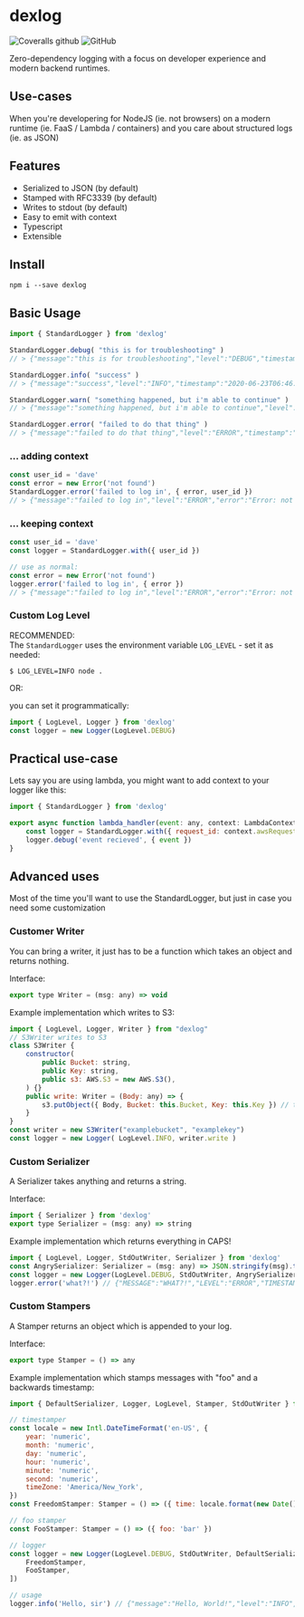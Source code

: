 # dexlog

![Coveralls github](https://img.shields.io/coveralls/github/pwmcintyre/dexlog)
![GitHub](https://img.shields.io/github/license/pwmcintyre/dexlog)

Zero-dependency logging with a focus on developer experience and modern backend runtimes.

## Use-cases

When you're developering for NodeJS (ie. not browsers) on a modern runtime (ie. FaaS / Lambda / containers) and you care about structured logs (ie. as JSON)

## Features

-   Serialized to JSON (by default)
-   Stamped with RFC3339 (by default)
-   Writes to stdout (by default)
-   Easy to emit with context
-   Typescript
-   Extensible

## Install

```shell
npm i --save dexlog
```

## Basic Usage

```js
import { StandardLogger } from 'dexlog'

StandardLogger.debug( "this is for troubleshooting" )
// > {"message":"this is for troubleshooting","level":"DEBUG","timestamp":"2020-06-23T06:46:11.799Z"}

StandardLogger.info( "success" )
// > {"message":"success","level":"INFO","timestamp":"2020-06-23T06:46:11.799Z"}

StandardLogger.warn( "something happened, but i'm able to continue" )
// > {"message":"something happened, but i'm able to continue","level":"WARN","timestamp":"2020-06-23T06:46:11.799Z"}

StandardLogger.error( "failed to do that thing" )
// > {"message":"failed to do that thing","level":"ERROR","timestamp":"2020-06-23T06:46:11.799Z"}
```

### ... adding context

```js
const user_id = 'dave'
const error = new Error('not found')
StandardLogger.error('failed to log in', { error, user_id })
// > {"message":"failed to log in","level":"ERROR","error":"Error: not found","id":"dave","timestamp":"2020-06-23T06:46:11.799Z"}
```

### ... keeping context

```js
const user_id = 'dave'
const logger = StandardLogger.with({ user_id })

// use as normal:
const error = new Error('not found')
logger.error('failed to log in', { error })
// > {"message":"failed to log in","level":"ERROR","error":"Error: not found","id":"dave","timestamp":"2020-06-23T06:46:11.799Z"}
```

### Custom Log Level

RECOMMENDED:  
The `StandardLogger` uses the environment variable `LOG_LEVEL` - set it as needed:

```shell
$ LOG_LEVEL=INFO node .
```

OR:

you can set it programmatically:

```js
import { LogLevel, Logger } from 'dexlog'
const logger = new Logger(LogLevel.DEBUG)
```

## Practical use-case

Lets say you are using lambda, you might want to add context to your logger like this:

```js
import { StandardLogger } from 'dexlog'

export async function lambda_handler(event: any, context: LambdaContext): Promise<any> {
    const logger = StandardLogger.with({ request_id: context.awsRequestId })
    logger.debug('event recieved', { event })
}
```

## Advanced uses

Most of the time you'll want to use the StandardLogger, but just in case you need some customization

### Customer Writer

You can bring a writer, it just has to be a function which takes an object and returns nothing.

Interface:

```js
export type Writer = (msg: any) => void
```

Example implementation which writes to S3:

```js
import { LogLevel, Logger, Writer } from "dexlog"
// S3Writer writes to S3
class S3Writer {
    constructor(
        public Bucket: string,
        public Key: string,
        public s3: AWS.S3 = new AWS.S3(),
    ) {}
    public write: Writer = (Body: any) => {
        s3.putObject({ Body, Bucket: this.Bucket, Key: this.Key }) // this is an async function, don't actually do this
    }
}
const writer = new S3Writer("examplebucket", "examplekey")
const logger = new Logger( LogLevel.INFO, writer.write )
```

### Custom Serializer

A Serializer takes anything and returns a string.

Interface:

```js
import { Serializer } from 'dexlog'
export type Serializer = (msg: any) => string
```

Example implementation which returns everything in CAPS!

```js
import { LogLevel, Logger, StdOutWriter, Serializer } from 'dexlog'
const AngrySerializer: Serializer = (msg: any) => JSON.stringify(msg).toUpperCase()
const logger = new Logger(LogLevel.DEBUG, StdOutWriter, AngrySerializer)
logger.error('what?!') // {"MESSAGE":"WHAT?!","LEVEL":"ERROR","TIMESTAMP":"2020-06-23T10:02:03.765Z"}
```

### Custom Stampers

A Stamper returns an object which is appended to your log.

Interface:

```js
export type Stamper = () => any
```

Example implementation which stamps messages with "foo" and a backwards timestamp:

```js
import { DefaultSerializer, Logger, LogLevel, Stamper, StdOutWriter } from 'dexlog'

// timestamper
const locale = new Intl.DateTimeFormat('en-US', {
    year: 'numeric',
    month: 'numeric',
    day: 'numeric',
    hour: 'numeric',
    minute: 'numeric',
    second: 'numeric',
    timeZone: 'America/New_York',
})
const FreedomStamper: Stamper = () => ({ time: locale.format(new Date()) })

// foo stamper
const FooStamper: Stamper = () => ({ foo: 'bar' })

// logger
const logger = new Logger(LogLevel.DEBUG, StdOutWriter, DefaultSerializer, [
    FreedomStamper,
    FooStamper,
])

// usage
logger.info('Hello, sir') // {"message":"Hello, World!","level":"INFO","time":"6/23/2020","foo":"bar"}
```
